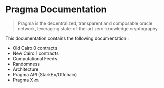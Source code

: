 # Pragma Documentation

> Pragma is the decentralized, transparent and composable oracle network, leveraging state-of-the-art zero-knowledge cryptography.


This documentation contains the following documentation :

- Old Cairo 0 contracts
- New Cairo 1 contracts
- Computational Feeds
- Randomness
- Architecture
- Pragma API (StarkEx/Offchain)
- Pragma X 🔜

